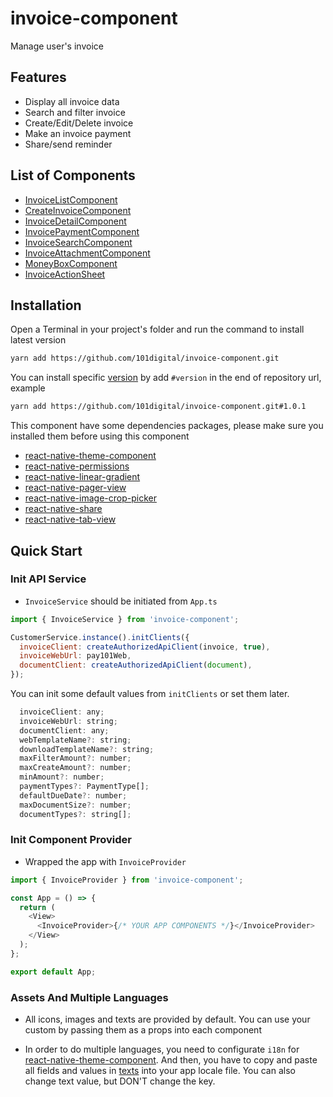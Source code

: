 # invoice-component

Manage user's invoice

## Features

- Display all invoice data
- Search and filter invoice
- Create/Edit/Delete invoice
- Make an invoice payment
- Share/send reminder

## List of Components

- [InvoiceListComponent](src/components/invoice-list-component)
- [CreateInvoiceComponent](src/components/create-invoice-component)
- [InvoiceDetailComponent](src/components/invoice-detail-component)
- [InvoicePaymentComponent](src/components/invoice-payment-component)
- [InvoiceSearchComponent](src/components/invoice-search-component)
- [InvoiceAttachmentComponent](src/components/invoice-attachment-component)
- [MoneyBoxComponent](src/components/item-shimmer-component)
- [InvoiceActionSheet](src/components/invoice-action-sheet)

## Installation

Open a Terminal in your project's folder and run the command to install latest version

```sh
yarn add https://github.com/101digital/invoice-component.git
```

You can install specific [version](https://github.com/101digital/invoice-component/tags) by add `#version` in the end of repository url, example

```sh
yarn add https://github.com/101digital/invoice-component.git#1.0.1
```

This component have some dependencies packages, please make sure you installed them before using this component

- [react-native-theme-component](https://github.com/101digital/react-native-theme-component.git)
- [react-native-permissions](https://github.com/zoontek/react-native-permissions)
- [react-native-linear-gradient](https://github.com/react-native-linear-gradient/react-native-linear-gradient)
- [react-native-pager-view](https://github.com/callstack/react-native-pager-view)
- [react-native-image-crop-picker](https://github.com/ivpusic/react-native-image-crop-picker)
- [react-native-share](https://github.com/react-native-share/react-native-share)
- [react-native-tab-view](https://github.com/satya164/react-native-tab-view)

## Quick Start

### Init API Service

- `InvoiceService` should be initiated from `App.ts`

```javascript
import { InvoiceService } from 'invoice-component';

CustomerService.instance().initClients({
  invoiceClient: createAuthorizedApiClient(invoice, true),
  invoiceWebUrl: pay101Web,
  documentClient: createAuthorizedApiClient(document),
});
```

You can init some default values from `initClients` or set them later.

```javascript
  invoiceClient: any;
  invoiceWebUrl: string;
  documentClient: any;
  webTemplateName?: string;
  downloadTemplateName?: string;
  maxFilterAmount?: number;
  maxCreateAmount?: number;
  minAmount?: number;
  paymentTypes?: PaymentType[];
  defaultDueDate?: number;
  maxDocumentSize?: number;
  documentTypes?: string[];
```

### Init Component Provider

- Wrapped the app with `InvoiceProvider`

```javascript
import { InvoiceProvider } from 'invoice-component';

const App = () => {
  return (
    <View>
      <InvoiceProvider>{/* YOUR APP COMPONENTS */}</InvoiceProvider>
    </View>
  );
};

export default App;
```

### Assets And Multiple Languages

- All icons, images and texts are provided by default. You can use your custom by passing them as a props into each component

- In order to do multiple languages, you need to configurate `i18n` for [react-native-theme-component](https://github.com/101digital/react-native-theme-component.git). And then, you have to copy and paste all fields and values in [texts](src/invoice-component-data.json) into your app locale file. You can also change text value, but DON'T change the key.
